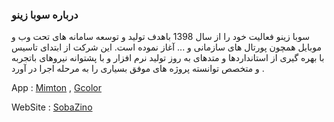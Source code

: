### درباره سوبا زینو

سوبا زینو فعالیت خود را از سال 1398 باهدف تولید و توسعه سامانه های تحت وب و موبایل همچون پورتال های سازمانی و ... آغاز نموده است. این شرکت از ابتدای تاسیس با بهره گیری از استانداردها و متدهای به روز تولید نرم افزار و با پشتوانه نیروهای باتجربه و متخصص توانسته پروژه های موفق بسیاری را به مرحله اجرا در آورد .

App : [Mimton](https://myket.ir/app/com.sobazino.mimton) , [Gcolor](https://cafebazaar.ir/app/com.sobazino.gcolor)

WebSite : [SobaZino](http://sobazino.ir/)
